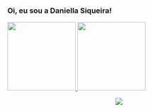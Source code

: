 ### Oi, eu sou a Daniella Siqueira!

<div> 
  <a href="https://github.com/daniellasiqueira">
  <img height="154em" src="https://github-readme-stats.vercel.app/api?username=daniellasiqueira&show_icons=true&theme=omni&include_all_commits=true&count_private=true"/>
  <img height="154em" src="https://github-readme-stats.vercel.app/api/top-langs/?username=daniellasiqueira&layout=compact&langs_count=16&theme=omni"/>
</div>

<p align="center">
  <a href="https://skillicons.dev">
    <img src="https://skillicons.dev/icons?i=git,py,html,ps,vscode" />
  </a>
</p>
